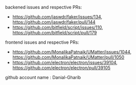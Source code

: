 backened issues and respective PRs:
- https://github.com/jaswdr/faker/issues/134, https://github.com/jaswdr/faker/pull/144
- https://github.com/bitfield/script/issues/110, https://github.com/bitfield/script/pull/179

frontend issues and respective PRs:
- https://github.com/MonalikaPatnaik/UMatter/issues/1044, https://github.com/MonalikaPatnaik/UMatter/pull/1050
- https://github.com/electron/electron/issues/39104, https://github.com/electron/electron/pull/39105

github account name : Danial-Gharib
